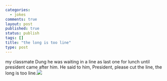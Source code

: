 ```yaml
--- 
categories: 
  - jokes
comments: true
layout: post
published: true
status: publish
tags: []
title: "the long is too line"
type: post
---
```

<div id="msgcns!3725CC0EE38B1F6!882" class="bvMsg">my classmate Dung he was waiting in a line as last one for lunch until president came after him. He said to him, President, please cut the line, the long is too line.<img src="/rte/emoticons/smile_wink.gif"><br>
</div>
